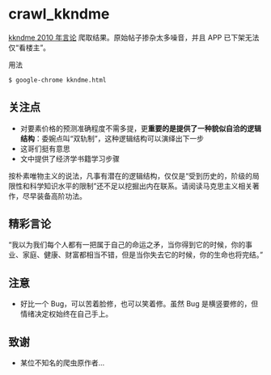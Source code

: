 # crawl_kkndme
[kkndme 2010 年言论](http://bbs.tianya.cn/post-house-252774-1.shtml) 爬取结果。原始帖子掺杂太多噪音，并且 APP 已下架无法仅“看楼主”。

用法
```bash
$ google-chrome kkndme.html
```


## 关注点

* 对要素价格的预测准确程度不需多提，更**重要的是提供了一种貌似自洽的逻辑结构**：委婉点叫“双轨制”，这种逻辑结构可以演绎出下一步
* 这哥们挺有意思
* 文中提供了经济学书籍学习步骤

按朴素唯物主义的说法，凡事有潜在的逻辑结构，仅仅是“受到历史的，阶级的局限性和科学知识水平的限制”还不足以挖掘出内在联系。请阅读马克思主义相关著作，尽早装备高阶功法。


## 精彩言论

“我以为我们每个人都有一把属于自己的命运之矛，当你得到它的时候，你的事业、家庭、健康、财富都相当不错，但是当你失去它的时候，你的生命也将完结。”

## 注意

* 好比一个 Bug，可以苦着脸修，也可以笑着修。虽然 Bug 是横竖要修的，但情绪决定权始终在自己手上。

## 致谢

* 某位不知名的爬虫原作者...

